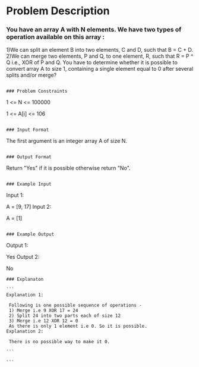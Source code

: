# Problem Description

### You have an array A with N elements. We have two types of operation available on this array :

1)We can split an element B into two elements, C and D, such that B = C + D.
2)We can merge two elements, P and Q, to one element, R, such that R = P ^ Q i.e., XOR of P and Q.
You have to determine whether it is possible to convert array A to size 1, containing a single element equal to 0 after several splits and/or merge?

```

### Problem Constraints

```

1 <= N <= 100000

1 <= A[i] <= 106

```

### Input Format

```

The first argument is an integer array A of size N.

```

### Output Format

```

Return "Yes" if it is possible otherwise return "No".

```

### Example Input

```

Input 1:

A = [9, 17]
Input 2:

A = [1]

```

### Example Output

```

Output 1:

Yes
Output 2:

No

````
### Explanaton

```
Explanation 1:

 Following is one possible sequence of operations -
 1) Merge i.e 9 XOR 17 = 24
 2) Split 24 into two parts each of size 12
 3) Merge i.e 12 XOR 12 = 0
 As there is only 1 element i.e 0. So it is possible.
Explanation 2:

 There is no possible way to make it 0.

```

```
````
